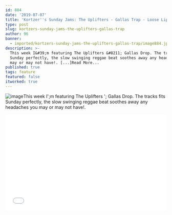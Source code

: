 ```yaml
---
id: 884
date: '2019-07-07'
title: 'Kortzer''s Sunday Jams: The Uplifters - Gallas Trap - Loose Lips'
type: post
slug: kortzers-sunday-jams-the-uplifters-gallas-trap
author: 96
banner:
  - imported/kortzers-sunday-jams-the-uplifters-gallas-trap/image884.jpeg
description: >-
  This week I&#39;m featuring The Uplifters &#8211; Gallas Drop. The tracks fits
  Sunday perfectly, the slow swinging reggae beat soothes away any headaches you
  may or may not have!. [...]Read More...
published: true
tags: feature
featured: false
itworked: true
---
```

![image](../imported/kortzers-sunday-jams-the-uplifters-gallas-trap/image884.jpeg)This week I';m featuring The Uplifters '; Gallas Drop. The tracks fits Sunday perfectly, the slow swinging reggae beat soothes away any headaches you may or may not have!.

<iframe width='100%' height='300' scrolling='no' frameborder='no' allow='autoplay' src='//www.youtube.com/embed/cygtmMqAIEA?wmode=opaque'></iframe>